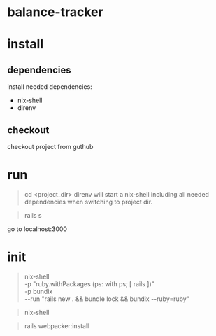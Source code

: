 # balance-tracker

# install
## dependencies
install needed dependencies:
- nix-shell
- direnv

## checkout
checkout project from guthub

# run
> cd <project_dir>
direnv will start a nix-shell including all needed dependencies when switching to project dir.

> rails s

go to localhost:3000

# init
> nix-shell \
  -p "ruby.withPackages (ps: with ps; [ rails ])" \
  -p bundix \
  --run "rails new . && bundle lock && bundix --ruby=ruby"

> nix-shell

> rails webpacker:install
